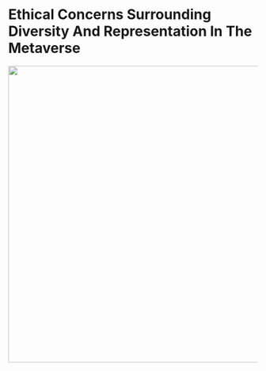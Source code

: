 # Ethical Concerns Surrounding Diversity And Representation In The Metaverse


<img src="https://github.com/shriyadh/CS-Ethics_Metaverse/blob/main/RISE_Poster.jpg" height="600" width="1000">
